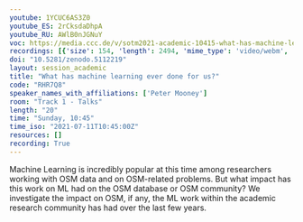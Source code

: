 ```yaml
---
youtube: 1YCUC6AS3Z0
youtube_ES: 2rCksdaDhpA
youtube_RU: AWlB0nJGNuY
voc: https://media.ccc.de/v/sotm2021-academic-10415-what-has-machine-learning-ever-done-for-us-
recordings: [{'size': 154, 'length': 2494, 'mime_type': 'video/webm', 'language': 'eng-spa', 'filename': 'sotm2021-10415-eng-spa-What_has_machine_learning_ever_done_for_us_webm-sd.webm', 'state': 'new', 'folder': 'webm-sd', 'high_quality': False, 'width': 720, 'height': 576, 'updated_at': '2021-10-13T20:21:39.524+02:00', 'recording_url': 'https://cdn.media.ccc.de/events/sotm/2021/webm-sd/sotm2021-10415-eng-spa-What_has_machine_learning_ever_done_for_us_webm-sd.webm', 'url': 'https://api.media.ccc.de/public/recordings/55257', 'event_url': 'https://api.media.ccc.de/public/events/285a63cf-056f-5a2c-a90f-335672271c67', 'conference_url': 'https://api.media.ccc.de/public/conferences/sotm2021'}, {'size': 38, 'length': 2494, 'mime_type': 'audio/mpeg', 'language': 'eng', 'filename': 'sotm2021-10415-eng-What_has_machine_learning_ever_done_for_us_mp3.mp3', 'state': 'new', 'folder': 'mp3', 'high_quality': False, 'width': 0, 'height': 0, 'updated_at': '2021-10-13T19:55:04.320+02:00', 'recording_url': 'https://cdn.media.ccc.de/events/sotm/2021/mp3/sotm2021-10415-eng-What_has_machine_learning_ever_done_for_us_mp3.mp3', 'url': 'https://api.media.ccc.de/public/recordings/55256', 'event_url': 'https://api.media.ccc.de/public/events/285a63cf-056f-5a2c-a90f-335672271c67', 'conference_url': 'https://api.media.ccc.de/public/conferences/sotm2021'}, {'size': 120, 'length': 2494, 'mime_type': 'video/mp4', 'language': 'eng-spa', 'filename': 'sotm2021-10415-eng-spa-What_has_machine_learning_ever_done_for_us_sd.mp4', 'state': 'new', 'folder': 'h264-sd', 'high_quality': False, 'width': 720, 'height': 576, 'updated_at': '2021-10-13T19:53:37.645+02:00', 'recording_url': 'https://cdn.media.ccc.de/events/sotm/2021/h264-sd/sotm2021-10415-eng-spa-What_has_machine_learning_ever_done_for_us_sd.mp4', 'url': 'https://api.media.ccc.de/public/recordings/55255', 'event_url': 'https://api.media.ccc.de/public/events/285a63cf-056f-5a2c-a90f-335672271c67', 'conference_url': 'https://api.media.ccc.de/public/conferences/sotm2021'}, {'size': 261, 'length': 2494, 'mime_type': 'video/mp4', 'language': 'eng-spa', 'filename': 'sotm2021-10415-eng-spa-What_has_machine_learning_ever_done_for_us_hd.mp4', 'state': 'new', 'folder': 'h264-hd', 'high_quality': True, 'width': 1920, 'height': 1080, 'updated_at': '2021-10-13T19:48:16.071+02:00', 'recording_url': 'https://cdn.media.ccc.de/events/sotm/2021/h264-hd/sotm2021-10415-eng-spa-What_has_machine_learning_ever_done_for_us_hd.mp4', 'url': 'https://api.media.ccc.de/public/recordings/55254', 'event_url': 'https://api.media.ccc.de/public/events/285a63cf-056f-5a2c-a90f-335672271c67', 'conference_url': 'https://api.media.ccc.de/public/conferences/sotm2021'}, {'size': 223, 'length': 2494, 'mime_type': 'video/mp4', 'language': 'spa', 'filename': 'sotm2021-10415-spa-What_has_machine_learning_ever_done_for_us.mp4', 'state': 'new', 'folder': 'h264-hd', 'high_quality': True, 'width': 1920, 'height': 1080, 'updated_at': '2021-10-13T19:48:05.963+02:00', 'recording_url': 'https://cdn.media.ccc.de/events/sotm/2021/h264-hd/sotm2021-10415-spa-What_has_machine_learning_ever_done_for_us.mp4', 'url': 'https://api.media.ccc.de/public/recordings/55253', 'event_url': 'https://api.media.ccc.de/public/events/285a63cf-056f-5a2c-a90f-335672271c67', 'conference_url': 'https://api.media.ccc.de/public/conferences/sotm2021'}, {'size': 223, 'length': 2494, 'mime_type': 'video/mp4', 'language': 'eng', 'filename': 'sotm2021-10415-eng-What_has_machine_learning_ever_done_for_us.mp4', 'state': 'new', 'folder': 'h264-hd', 'high_quality': True, 'width': 1920, 'height': 1080, 'updated_at': '2021-10-13T19:47:56.413+02:00', 'recording_url': 'https://cdn.media.ccc.de/events/sotm/2021/h264-hd/sotm2021-10415-eng-What_has_machine_learning_ever_done_for_us.mp4', 'url': 'https://api.media.ccc.de/public/recordings/55252', 'event_url': 'https://api.media.ccc.de/public/events/285a63cf-056f-5a2c-a90f-335672271c67', 'conference_url': 'https://api.media.ccc.de/public/conferences/sotm2021'}]
doi: "10.5281/zenodo.5112219"
layout: session_academic
title: "What has machine learning ever done for us?"
code: "RHR7Q8"
speaker_names_with_affiliations: ['Peter Mooney']
room: "Track 1 - Talks"
length: "20"
time: "Sunday, 10:45"
time_iso: "2021-07-11T10:45:00Z"
resources: []
recording: True
---
```

Machine Learning is incredibly popular at this time among researchers working with OSM data and on OSM-related problems. But what impact has this work on ML had on the OSM database or OSM community? We investigate the impact on OSM, if any, the ML work within the academic research community has had over the last few years.
